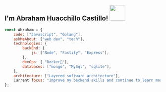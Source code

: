 <h2> I'm Abraham Huacchillo Castillo! <img src="https://c.tenor.com/Np69ChcpefYAAAAC/pixel-art.gif" width="50"></h2>


```javascript
const Abraham = {
    code: ["Javascript", "Golang"],
    askMeAbout: ["web dev", "tech"],
    technologies: {
        backEnd: {
            js: ["Node", "Fastify", "Express"],
        },
        devOps: [ "Docker🐳"],
        databases: ["mongo", "MySql", "sqlite"],
    },
    architecture: ["Layered software architecture"],
    Current focus: "Improve my backend skills and continue to learn more",
};
```
